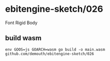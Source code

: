 # ebitengine-sketch/026

Font Rigid Body

## build wasm

```
env GOOS=js GOARCH=wasm go build -o main.wasm github.com/demouth/ebitengine-sketch/026
```
